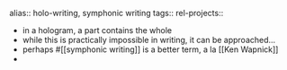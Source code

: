 alias:: holo-writing, symphonic writing
tags::
rel-projects::

- in a hologram, a part contains the whole
- while this is practically impossible in writing, it can be approached...
- perhaps #[[symphonic writing]] is a better term, a la [[Ken Wapnick]]
-
